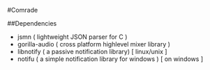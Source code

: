 #Comrade

##Dependencies
* jsmn ( lightweight JSON parser for C )
* gorilla-audio ( cross platform highlevel mixer library )
* libnotify ( a passive notification library) [ linux/unix ]
* notifu ( a simple notification library for windows ) [ on windows ] 


